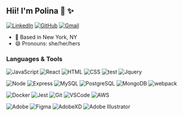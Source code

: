 
## Hii! I'm Polina 👋 :sparkles:

[![LinkedIn](https://img.shields.io/badge/polinachebanenko%20-%230077B5.svg?&style=flat-square&logo=linkedin&logoColor=white&link=https://www.linkedin.com/in/polinachebanenko/)](https://www.linkedin.com/in/polinachebanenko/)
[![GitHub](https://img.shields.io/badge/polinachebanenko%20-%23121011.svg?&style=flat-square&logo=github&logoColor=white&link=https://github.com/apoolinaria)](https://github.com/apoolinaria)
[![Gmail](https://img.shields.io/badge/polinachebanenko%20-%23D14836.svg?&style=flat-square&logo=gmail&logoColor=white&link=mailto:chebanenkopolina@gmail.com)](mailto:chebanenkopolina@gmail.com)

- :round_pushpin: Based in New York, NY
- :smile: Pronouns: she/her/hers

### Languages & Tools
![JavaScript](https://img.shields.io/badge/JavaScript%20-%23323330.svg?&style=flat-square&logo=javascript&logoColor=%23F7DF1E)
![React](https://img.shields.io/badge/React%20-%2320232a.svg?&style=flat-square&logo=react&logoColor=%2361DAFB)
![HTML](https://img.shields.io/badge/HTML5%20-%23E34F26.svg?&style=flat-square&logo=html5&logoColor=white)
![CSS](https://img.shields.io/badge/CSS3%20-%231572B6.svg?&style=flat-square&logo=css3&logoColor=white)
![test](https://img.shields.io/badge/jquery%20-%230769AD.svg?&style=flat-square&logo=jquery&logoColor=white)
![Jquery](https://img.shields.io/badge/jquery%20-%230769AD.svg?&style=for-the-badge&logo=jquery&logoColor=white)

![Node](https://img.shields.io/badge/Node.js%20-%2343853D.svg?&style=flat-square&logo=node.js&logoColor=white)
![Express](https://img.shields.io/badge/Express%20-%23404d59.svg?&style=flat-square)
![MySQL](https://img.shields.io/badge/MySQL-%2300f.svg?&style=flat-square&logo=mysql&logoColor=white)
![PostgreSQL](https://img.shields.io/badge/PostgreSQL-%23316192.svg?&style=flat-square&logo=postgresql&logoColor=white)
![MongoDB](https://img.shields.io/badge/MongoDB-%234ea94b.svg?&style=flat-square&logo=mongodb&logoColor=white)
![webpack](https://img.shields.io/badge/webpack%20-%238DD6F9.svg?&style=flat-square&logo=webpack&logoColor=black)

![Docker](https://img.shields.io/badge/docker%20-%230db7ed.svg?&style=for-the-badge&logo=docker&logoColor=white)
![Jest](https://img.shields.io/badge/Jest%20-%23C21325.svg?&style=flat-square&logo=Jest&logoColor=white)
![Git](https://img.shields.io/badge/Git%20-%23F05033.svg?&style=flat-square&logo=git&logoColor=white)
![VSCode](https://img.shields.io/badge/VS%20Code%20-%23007ACC.svg?&style=flat-square&logo=visual-studio-code&logoColor=white)
![AWS](https://img.shields.io/badge/AWS%20-%23FF9900.svg?&style=for-the-badge&logo=amazon-aws&logoColor=white)

![Adobe](https://img.shields.io/badge/adobe%20-%23FF0000.svg?&style=for-the-badge&logo=adobe&logoColor=white)
![Figma](https://img.shields.io/badge/figma%20-%23F24E1E.svg?&style=for-the-badge&logo=figma&logoColor=white)
![AdobeXD](https://img.shields.io/badge/adobe%20xd%20-%23FF26BE.svg?&style=for-the-badge&logo=adobe%20xd&logoColor=white)
![Adobe Illustrator](https://img.shields.io/badge/adobe%20illustrator%20-%23FF9A00.svg?&style=for-the-badge&logo=adobe%20illustrator&logoColor=white)



